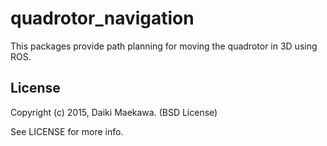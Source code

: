 # quadrotor_navigation

This packages provide path planning for moving the quadrotor in 3D using ROS.

## License

Copyright (c) 2015, Daiki Maekawa. (BSD License)

See LICENSE for more info.
